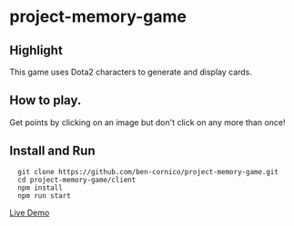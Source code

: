 # project-memory-game

## Highlight
This game uses Dota2 characters to generate and display cards.

## How to play.
Get points by clicking on an image but don't click on any more than once!

## Install and Run
```
  git clone https://github.com/ben-cornico/project-memory-game.git
  cd project-memory-game/client
  npm install
  npm run start
```

<a href="https://ben-cornico.github.io/project-memory-game/">Live Demo</a>

